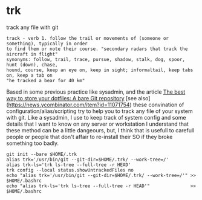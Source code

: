 # trk

track any file with git

```
track - verb 1. follow the trail or movements of (someone or something), typically in order 
to find them or note their course. "secondary radars that track the aircraft in flight"
synonyms: follow, trail, trace, pursue, shadow, stalk, dog, spoor, hunt (down), chase, 
hound, course, keep an eye on, keep in sight; informaltail, keep tabs on, keep a tab on
"he tracked a bear for 40 km"
```
Based in some previous practice like sysadmin, and the article [The best way to store your dotfiles: A bare Git repository](https://www.atlassian.com/git/tutorials/dotfiles)
[see also] (https://news.ycombinator.com/item?id=11071754)
these convination of configuration/alias/scripting try to help you to track any file of your system with git.
Like a sysadmin, I use to keep track of system config and some details that I want to know on any server or workstation
I understand that these method can be a little dangeours, but, I think that is usefull to carefull people
or people that don't affair to re-install their SO if they broke something too badly.

```
git init --bare $HOME/.trk
alias trk='/usr/bin/git --git-dir=$HOME/.trk/ --work-tree=/'
alias trk-ls='trk ls-tree --full-tree -r HEAD'
trk config --local status.showUntrackedFiles no
echo "alias trk='/usr/bin/git --git-dir=$HOME/.trk/ --work-tree=/'" >> $HOME/.bashrc
echo "alias trk-ls='trk ls-tree --full-tree -r HEAD'"               >> $HOME/.bashrc
```
